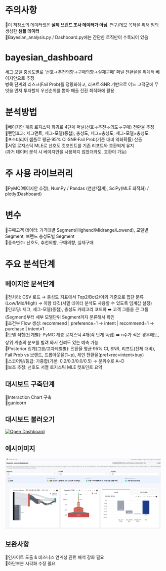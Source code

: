 # 주의사항
📍이 저장소의 데이터셋은 **실제 브랜드 조사 데이터가 아님**. 연구/데모 목적을 위해 임의 생성한 **샘플 데이터**\
📍Bayesian_analysis.py / Dashboard.py에는 간단한 로직만이 수록되어 있음

# bayesian_dashboard
세그·모델·충성도별로 ‘선호→추천의향→구매의향→실제구매’ 퍼널 전환율을 위계적 베이지안으로 추정\
병목 단계와 리스크(Fail Prob)를 정량화하고, 리프트·SNR 기반으로 어느 고객군에 무엇을 먼저 투자할지 우선순위를 뽑아 매출 전환 최적화에 활용

# 분석방법
📍베이지안 계층 로지스틱 회귀로 4단계 퍼널(선호→추천→의도→구매) 전환율 추정\
📍랜덤효과: 세그먼트, 세그-모델(중첩), 충성도, 세그×충성도, 세그-모델×충성도\
📍포스터리어 샘플로 평균·95% CI·SNR·Fail Prob(기준 대비 악화확률) 산출\
📍서열 로지스틱 MLE로 선호도 컷포인트를 기존 리포트와 호환되게 유지\
(과거 데이터 분석 시 베이지안을 사용하지 않았더라도, 호환이 가능)

# 주 사용 라이브러리
📍PyMC(베이지안 추정), NumPy / Pandas (연산/집계), SciPy(MLE 최적화) / plotly(Dashboard)

# 변수
📍구매고객 데이터: 가격대별 Segment(Highend/Midrange/Lowend), 모델별 Segment, 브랜드 충성도별 Segment\
📍종속변수: 선호도, 추천의향, 구매의향, 실제구매

# 주요 분석단계
## 베이지안 분석단계
📍전처리: CSV 로드 → 충성도 지표에서 Top2/Bot2/이외 기준으로 집단 분류(Low/Mid/High) → 이항 타깃(서열 데이터 분석도 사용할 수 있도록 임계값 설정)\
📍인코딩: 세그, 세그-모델(중첩), 충성도 카테고리 코드화 ➡️ 고객 그룹을 큰 그룹(Segment)부터 세부 모델단위 Segment까지 분류해서 확인\
📍조건부 Flow 생성: recommend | preference=1 → intent | recommend=1 → purchase | intent=1 \
📍모델 적합(단계별): PyMC 계층 로지스틱 4개(각 단계 독립) ➡️ n수가 적은 경우에도, 상위 계층의 분포를 빌려 와서 신뢰도 있는 예측 가능\
📍Posterior 집계(그룹/교차레벨별): 전환율 평균·95% CI, SNR, 리프트(전체 대비), Fail Prob vs 브랜드, 드롭아웃율(1−p), 체인 전환율(pref×rec×intent×buy) \
📍스코어링/등급: 가중합(기본: 0.2/0.3/0.0/0.5) → 분위수로 A~D\
📍보조 추정: 선호도 서열 로지스틱 MLE 컷포인트 요약


## 대시보드 구축단계
📍Interaction Chart 구축\
📍gunicorn

## 대시보드 불러오기
[![Open Dashboard](https://img.shields.io/badge/Open%20Dashboard-Hugging%20Face%20Space-blue?logo=huggingface&logoColor=white)](https://jay1121-bayesian-dashboard.hf.space/)

## 예시이미지
![Dashboard Example](assets/example1.png)

## 보완사항
📍인사이트 도출 & 비즈니스 연계성 관련 해석 강화 필요\
📍하단부분 시각화 수정 필요

